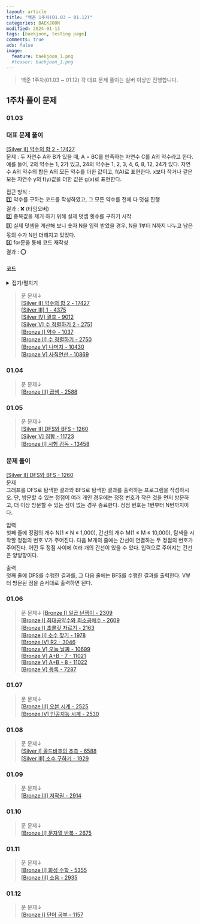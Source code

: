 ```yaml
---
layout: article
title: "백준 1주차(01.03 ~ 01.12)"
categories: BAEKJOON
modified: 2024-01-13
tags: [baekjoon, testing page]
comments: true
ads: false
image:
  feature: baekjoon_1.png
  #teaser: backjoon_1.png
---
```


> 백준 1주차(01.03 ~ 01.12)
각 대표 문제 풀이는 실버 이상만 진행합니다.

## 1주차 풀이 문제
### 01.03 

### 대표 문제 풀이
[[Silver II] 약수의 합 2 - 17427](https://www.acmicpc.net/problem/17427)<br/>
문제 : 두 자연수 A와 B가 있을 때, A = BC를 만족하는 자연수 C를 A의 약수라고 한다. 예를 들어, 2의 약수는 1, 2가 있고, 24의 약수는 1, 2, 3, 4, 6, 8, 12, 24가 있다. 자연수 A의 약수의 합은 A의 모든 약수를 더한 값이고, f(A)로 표현한다. x보다 작거나 같은 모든 자연수 y의 f(y)값을 더한 값은 g(x)로 표현한다.

접근 방식 :<br/>
1️⃣ 약수를 구하는 코드를 작성하였고, 그 모든 약수를 전체 다 덧셈 진행<br/>
결과 : ❌ (타임오버)<br/>
2️⃣ 중복값을 제거 하기 위해 실제 덧셈 횟수를 구하기 시작<br/>
3️⃣ 실제 덧셈을 계산해 보니 숫자 N을 입력 받았을 경우, N을 1부터 N까지 나누고 남은 몫의 수가 N번 더해지고 있었다.<br/>
4️⃣ for문을 통해 코드 재작성<br/>
결과 : ⭕<br/>
#### 코드 
<details>
  <summary>접기/펼치기</summary>
N에 대해 i로 몫을 가짐(1~N개까지 몫 만큼의 값을 가지고 있기 때문)<br/>
  그래서 그 몫에 다시 i 만큼 곱해주면 (1~N)까지의 총 합을 구할 수 있음<br/>

	def main():
    	N = int(input())
    	result = 0
    	for i in range(1, N+1):
        	result += (N // i)*i        
    	print(result)

	if __name__ == "__main__":
    main()

</details>

> 푼 문제↓<br/>
[[Silver II] 약수의 합 2 - 17427](https://www.acmicpc.net/problem/17427)<br/>
[[Silver III] 1 - 4375 ](https://www.acmicpc.net/problem/4375)<br/>
[[Silver IV] 괄호 - 9012](https://www.acmicpc.net/problem/9012)<br/>
[[Silver V] 수 정렬하기 2 - 2751 ](https://www.acmicpc.net/problem/2751)<br/>
[[Bronze I] 약수 - 1037 ](https://www.acmicpc.net/problem/1037)<br/>
[[Bronze II] 수 정렬하기 - 2750 ](https://www.acmicpc.net/problem/2750)<br/>
[[Bronze V] 나머지 - 10430 ](https://www.acmicpc.net/problem/10430)<br/>
[[Bronze V] 사칙연산 - 10869 ](https://www.acmicpc.net/problem/10869)<br/>


### 01.04
 > 푼 문제↓<br/>
[[Bronze III] 곱셈 - 2588 ](https://www.acmicpc.net/problem/2588)<br/>
 
### 01.05
> 푼 문제↓<br/>
[[Silver II] DFS와 BFS - 1260](https://www.acmicpc.net/problem/1260)<br/>
[[Silver V] 집합 - 11723](https://www.acmicpc.net/problem/11723)<br/>
[[Bronze II] 시험 감독 - 13458](https://www.acmicpc.net/problem/13458)<br/>  

### 문제 풀이  
[[Silver II] DFS와 BFS - 1260](https://www.acmicpc.net/problem/1260)<br/>
문제<br/>
그래프를 DFS로 탐색한 결과와 BFS로 탐색한 결과를 출력하는 프로그램을 작성하시오. 단, 방문할 수 있는 정점이 여러 개인 경우에는 정점 번호가 작은 것을 먼저 방문하고, 더 이상 방문할 수 있는 점이 없는 경우 종료한다. 정점 번호는 1번부터 N번까지이다.<br/>

입력<br/>
첫째 줄에 정점의 개수 N(1 ≤ N ≤ 1,000), 간선의 개수 M(1 ≤ M ≤ 10,000), 탐색을 시작할 정점의 번호 V가 주어진다. 다음 M개의 줄에는 간선이 연결하는 두 정점의 번호가 주어진다. 어떤 두 정점 사이에 여러 개의 간선이 있을 수 있다. 입력으로 주어지는 간선은 양방향이다.<br/>

출력<br/>
첫째 줄에 DFS를 수행한 결과를, 그 다음 줄에는 BFS를 수행한 결과를 출력한다. V부터 방문된 점을 순서대로 출력하면 된다.<br/>

### 01.06
>푼 문제↓
[[Bronze I] 일곱 난쟁이 - 2309 ](https://www.acmicpc.net/problem/2309)<br/>
[[Bronze I] 최대공약수와 최소공배수 - 2609](https://www.acmicpc.net/problem/2609)<br/>
[[Bronze I] 초콜릿 자르기 - 2163 ](https://www.acmicpc.net/problem/2163)<br/>
[[Bronze II] 소수 찾기 - 1978 ](https://www.acmicpc.net/problem/1978)<br/>
[[Bronze IV] R2 - 3046 ](https://www.acmicpc.net/problem/3046)<br/>
[[Bronze V] 오늘 날짜 - 10699 ](https://www.acmicpc.net/problem/10699)<br/>
[[Bronze V] A+B - 7 - 11021](https://www.acmicpc.net/problem/11021)<br/>
[[Bronze V] A+B - 8 - 11022 ](https://www.acmicpc.net/problem/11022)<br/>
[[Bronze V] 등록 - 7287](https://www.acmicpc.net/problem/7287)<br/>

### 01.07
>푼 문제↓<br/>
[[Bronze III] 오븐 시계 - 2525 ](https://www.acmicpc.net/problem/2525)<br/>
[[Bronze IV] 인공지능 시계 - 2530 ](https://www.acmicpc.net/problem/2530)<br/>

### 01.08
>푼 문제↓<br/>
[[Silver I] 골드바흐의 추측 - 6588](https://www.acmicpc.net/problem/6588)<br/>
[[Silver III] 소수 구하기 - 1929 ](https://www.acmicpc.net/problem/1929)<br/>

### 01.09
>푼 문제↓<br/>
[[Bronze III] 저작권 - 2914](https://www.acmicpc.net/problem/2914)<br/>

### 01.10
>푼 문제↓<br/>
[[Bronze II] 문자열 반복 - 2675](https://www.acmicpc.net/problem/2675)<br/>

### 01.11
>푼 문제↓<br/>
[[Bronze II] 화성 수학 - 5355 ](https://www.acmicpc.net/problem/5355)<br/>
[[Bronze III] 소음 - 2935 ](https://www.acmicpc.net/problem/2935)<br/>

### 01.12
>푼 문제↓<br/>
[[Bronze I] 단어 공부 - 1157](https://www.acmicpc.net/problem/1157)<br/>
